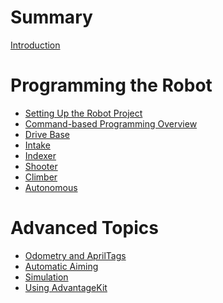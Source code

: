 # Summary

[Introduction](introduction.md)

# Programming the Robot

- [Setting Up the Robot Project](project_setup.md)
- [Command-based Programming Overview]()
- [Drive Base]()
- [Intake]()
- [Indexer]()
- [Shooter]()
- [Climber]()
- [Autonomous]()

# Advanced Topics

- [Odometry and AprilTags]()
- [Automatic Aiming]()
- [Simulation]()
- [Using AdvantageKit]()
